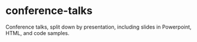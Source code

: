 conference-talks
================

Conference talks, split down by presentation, including slides in Powerpoint, HTML, and code samples.
